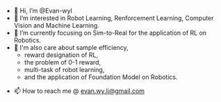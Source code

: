 - 👋 Hi, I’m @Evan-wyl
- 👀 I’m interested in Robot Learning, Renforcement Learning, Computer Vision and Machine Learning.
- 🌱 I’m currently focusing on Sim-to-Real for the application of RL on Robotics.
- :maple_leaf: I'm also care about sample efficiency,
  - reward designation of RL,
  - the problem of 0-1 reward,
  - multi-task of robot learning,
  - and the application of Foundation Model on Robotics.
<!-- - 💞️ I’m looking to collaborate on ... -->
- 📫 How to reach me @ evan.wy.li@gmail.com

<!---
Evan-wyl/Evan-wyl is a ✨ special ✨ repository because its `README.md` (this file) appears on your GitHub profile.
You can click the Preview link to take a look at your changes.
--->
